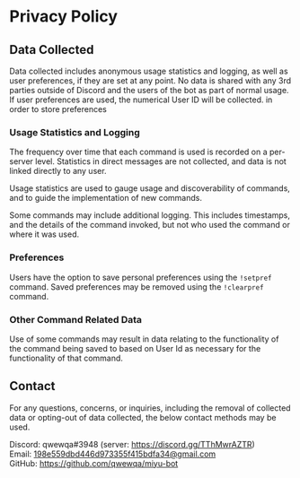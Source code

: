 # Privacy Policy

## Data Collected

Data collected includes anonymous usage statistics and logging, as
well as user preferences, if they are set at any point.
No data is shared with any 3rd parties outside of Discord and
the users of the bot as part of normal usage.
If user preferences are used, the numerical User ID will be collected.
in order to store preferences

### Usage Statistics and Logging
The frequency over time that each command is used is recorded on a per-server level.
Statistics in direct messages are not collected, and data is not linked
directly to any user.

Usage statistics are used to gauge usage and discoverability of commands,
and to guide the implementation of new commands.

Some commands may include additional logging. This includes timestamps,
and the details of the command invoked, but not who used the command or
where it was used.

### Preferences
Users have the option to save personal preferences using the `!setpref` command.
Saved preferences may be removed using the `!clearpref` command.

### Other Command Related Data
Use of some commands may result in data relating to the functionality of the command
being saved to based on User Id as necessary for the functionality of that command.

## Contact
For any questions, concerns, or inquiries, including the removal of collected data
or opting-out of data collected, the below contact methods may be used.

Discord: qwewqa#3948 (server: <https://discord.gg/TThMwrAZTR>)  
Email: <198e559dbd446d973355f415bdfa34@gmail.com>  
GitHub: <https://github.com/qwewqa/miyu-bot>  
